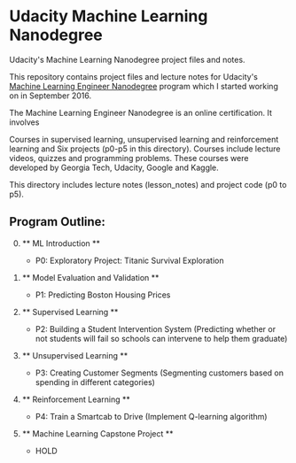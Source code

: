 # Udacity Machine Learning Nanodegree
Udacity's Machine Learning Nanodegree project files and notes.

This repository contains project files and lecture notes for Udacity's [Machine Learning Engineer Nanodegree](https://eu.udacity.com/course/machine-learning-engineer-nanodegree--nd009) program which I started working on in September 2016.

The Machine Learning Engineer Nanodegree is an online certification. It involves

Courses in supervised learning, unsupervised learning and reinforcement learning and
Six projects (p0-p5 in this directory).
Courses include lecture videos, quizzes and programming problems. These courses were developed by Georgia Tech, Udacity, Google and Kaggle.

This directory includes lecture notes (lesson_notes) and project code (p0 to p5).


## Program Outline:
0. ** ML Introduction ** 
    * P0: Exploratory Project: Titanic Survival Exploration

1. ** Model Evaluation and Validation **
    * P1: Predicting Boston Housing Prices

2. ** Supervised Learning **
    * P2: Building a Student Intervention System (Predicting whether or not students will fail so schools can intervene to help them graduate)

3. ** Unsupervised Learning **
    * P3: Creating Customer Segments (Segmenting customers based on spending in different categories)

4. ** Reinforcement Learning **
    * P4: Train a Smartcab to Drive (Implement Q-learning algorithm)

5. ** Machine Learning Capstone Project **
    * HOLD
